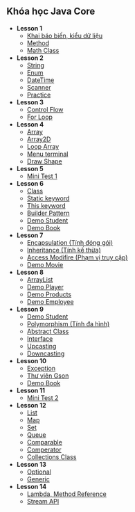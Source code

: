 ## Khóa học Java Core

- **Lesson 1**
    - [Khai báo biến, kiểu dữ liệu](./Lesson01/1HelloWorld/src/vn/techmaster/Main.java)
    - [Method](./Lesson01/2Method/src/vn/techmaster/Main.java)
    - [Math Class](./Lesson01/3MathObject/src/vn/techmaster/Main.java)
- **Lesson 2**
    - [String](./Lesson02/1String/src/vn/techmaster/Main.java)
    - [Enum](./Lesson02/2Contant-Enum/src/vn/techmaster/)
    - [DateTime](./Lesson02/3DateTime/src/vn/techmaster/)
    - [Scanner](./Lesson02/4Scanner/src/vn/techmaster/)
    - [Practice](./Lesson02/5Practice/src/vn/techmaster/)
- **Lesson 3**
    - [Control Flow](./Lesson03/1ControlFlow/src/vn/techmaster/)
    - [For Loop](./Lesson03/1ControlFlow/src/vn/techmaster/)
- **Lesson 4**
    - [Array](./Lesson04/1Array/src/vn/techmaster/Array.java)
    - [Array2D](./Lesson04/1Array/src/vn/techmaster/Array2D.java)
    - [Loop Array](./Lesson04/1Array/src/vn/techmaster/LoopArray.java)
    - [Menu terminal](./Lesson04/1Array/src/vn/techmaster/Menu.java)
    - [Draw Shape](./Lesson04/1Array/src/vn/techmaster/PrintShape.java)
- **Lesson 5**
    - [Mini Test 1](./Lesson05/README.md)
- **Lesson 6**
    - [Class](./Lesson06/1Person/src/vn/techmaster/classdemo/)
    - [Static keyword](./Lesson06/1Person/src/vn/techmaster/staticdemo/)
    - [This keyword](./Lesson06/1Person/src/vn/techmaster/thisdemo/)
    - [Builder Pattern](./Lesson06/1Person/src/vn/techmaster/builderdemo/)
    - [Demo Student](./Lesson06/2Student/src/vn/techmaster/)
    - [Demo Book](./Lesson06/3Book/src/vn/techmaster/)
- **Lesson 7**
    - [Encapsulation (Tính đóng gói)](./Lesson07/1Encapsulation/src/vn/techmaster/)
    - [Inheritance (Tính kế thừa)](./Lesson07/3Inheritance/src/vn/techmaster/)
    - [Access Modifire (Phạm vị truy cập)](./Lesson07/2AccessModifier/src/vn/techmaster/)
    - [Demo Movie](./Lesson07/4Movie/src/main/java/vn/techmaster/)
- **Lesson 8**
    - [ArrayList](./Lesson08/1ArrayList/src/main/java/)
    - [Demo Player](./Lesson08/2Player/src/main/java/)
    - [Demo Products](./Lesson08/2Products/src/main/java/)
    - [Demo Employee](./Lesson08/3Employee/src/main/java/)
- **Lesson 9**
    - [Demo Student](./Lesson09/1Student/src/main/java/vn/techmaster/)
    - [Polymorphism (Tính đa hình)](./Lesson09/2Polymorphism/src/main/java/)
    - [Abstract Class](./Lesson09/3Abstract/src/main/java/demo_abstract/)
    - [Interface](./Lesson09/3Abstract/src/main/java/demo_interface/)
    - [Upcasting](./Lesson09/4UpcastDownCast/src/main/java/upcast_demo/)
    - [Downcasting](./Lesson09/4UpcastDownCast/src/main/java/downcast_demo/)
- **Lesson 10**
    - [Exception](./Lesson10/1Exception/src/vn/techmaster/)
    - [Thư viên Gson](./Lesson10/2Gson/src/main/java/vn/techmaster/)
    - [Demo Book](./Lesson10/3Book/src/main/java/vn/techmaster/)
- **Lesson 11**
    - [Mini Test 2](./Lesson11/Exam2/src/main/java/)
- **Lesson 12**
    - [List](./Lesson12/1Collection/src/main/java/demo_list/)
    - [Map](./Lesson12/1Collection/src/main/java/demo_map/)
    - [Set](./Lesson12/1Collection/src/main/java/demo_set/)
    - [Queue](./Lesson12/1Collection/src/main/java/demo_queue/)
    - [Comparable](./Lesson12/1Collection/src/main/java/demo_comparable/)
    - [Comperator](./Lesson12/1Collection/src/main/java/demo_comparator/)
    - [Collections Class](./Lesson12/1Collection/src/main/java/demo_collections/DemoCollections.java)
- **Lesson 13**
    - [Optional](./Lesson13/1Optional/src/main/java/)
    - [Generic](./Lesson13/2Generic/src/main/java/)
- **Lesson 14**
    - [Lambda, Method Reference](./Lesson14/1Lambda/src/main/java/)
    - [Stream API](./Lesson14/2StreamAPI/src/main/java/)